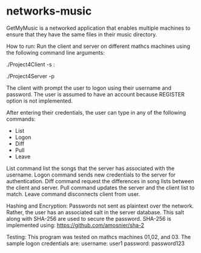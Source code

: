 # networks-music

GetMyMusic is a networked application that enables multiple machines to ensure that they have the same files in their music directory.

How to run:
Run the client and server on different mathcs machines using the following command line arguments:

./Project4Client -s <Server IP>:<Port>
  
./Project4Server -p <Port>
  
The client with prompt the user to logon using their username and password. 
The user is assumed to have an account because REGISTER option is not implemented.

After entering their credentials, the user can type in any of the following commands:
- List
- Logon
- Diff
- Pull
- Leave

List command list the songs that the server has associated with the username.
Logon command sends new credentials to the server for authentication.
Diff command request the differences in song lists between the client and server.
Pull command updates the server and the client list to match.
Leave command disconnects client from user.

Hashing and Encryption:
Passwords not sent as plaintext over the network. Rather, the user has an associated salt in the server database.
This salt along with SHA-256 are used to secure the password.
SHA-256 is implemented using: https://github.com/amosnier/sha-2


Testing:
This program was tested on mathcs machines 01,02, and 03. 
The sample logon credentials are:
username: user1
password: password123



